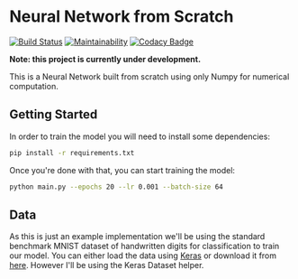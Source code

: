 # Neural Network from Scratch

[![Build Status](https://travis-ci.org/pskrunner14/neural-networks.svg?branch=master)](https://travis-ci.org/pskrunner14/neural-networks) [![Maintainability](https://api.codeclimate.com/v1/badges/c4736d207700f8b85167/maintainability)](https://codeclimate.com/github/pskrunner14/neural-networks/maintainability) [![Codacy Badge](https://api.codacy.com/project/badge/Grade/405bf4d442c741a8822615f39c655f7f)](https://www.codacy.com/app/pskrunner14/neural-networks?utm_source=github.com&amp;utm_medium=referral&amp;utm_content=pskrunner14/neural-networks&amp;utm_campaign=Badge_Grade)

**Note: this project is currently under development.**

This is a Neural Network built from scratch using only Numpy for numerical computation.

## Getting Started

In order to train the model you will need to install some dependencies:

```bash
pip install -r requirements.txt
```

Once you're done with that, you can start training the model:

```bash
python main.py --epochs 20 --lr 0.001 --batch-size 64
```

## Data

As this is just an example implementation we'll be using the standard benchmark MNIST dataset of handwritten digits for classification to train our model. You can either load the data using [Keras](https://keras.io/datasets/) or download it from [here](http://yann.lecun.com/exdb/mnist/). However I'll be using the Keras Dataset helper.